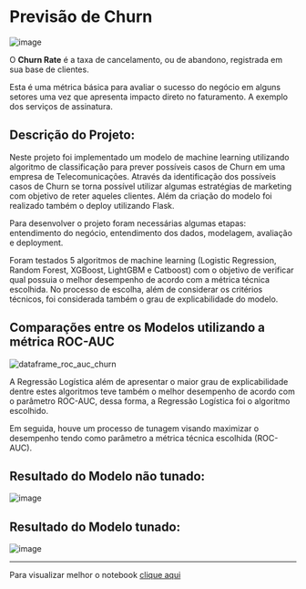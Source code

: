 # Previsão de Churn

![image](https://user-images.githubusercontent.com/69591172/198397728-2c98c166-9154-4984-9ffa-75d086e68f64.png)

O **Churn Rate** é a taxa de cancelamento, ou de abandono, registrada em sua base de clientes.

Esta é uma métrica básica para avaliar o sucesso do negócio em alguns setores uma vez que apresenta impacto direto no faturamento. A exemplo dos serviços de assinatura.

## Descrição do Projeto:

Neste projeto foi implementado um modelo de machine learning utilizando algoritmo de classificação para prever possíveis casos de Churn em uma empresa de Telecomunicações. Através da identificação dos possíveis casos de Churn se torna possível utilizar algumas estratégias de marketing com objetivo de reter aqueles clientes. Além da criação do modelo foi realizado também o deploy utilizando Flask.

Para desenvolver o projeto foram necessárias algumas etapas: entendimento do negócio, entendimento dos dados, modelagem, avaliação e deployment.

Foram testados 5 algoritmos de machine learning (Logistic Regression, Random Forest, XGBoost, LightGBM e Catboost) com o objetivo de verificar qual possuia o melhor desempenho de acordo com a métrica técnica escolhida. No processo de escolha, além de considerar os critérios técnicos, foi considerada também o grau de explicabilidade do modelo.

## Comparações entre os Modelos utilizando a métrica ROC-AUC

![dataframe_roc_auc_churn](https://user-images.githubusercontent.com/69591172/206979210-b67fee73-bbb9-4734-869b-4dedeec416bd.png)

A Regressão Logística além de apresentar o maior grau de explicabilidade dentre estes algoritmos teve também o melhor desempenho de acordo com o parâmetro ROC-AUC, dessa forma, a Regressão Logística foi o algoritmo escolhido.

Em seguida, houve um processo de tunagem visando maximizar o desempenho tendo como parâmetro a métrica técnica escolhida (ROC-AUC).

## Resultado do Modelo não tunado:

![image](https://user-images.githubusercontent.com/69591172/206980307-46309cb2-88b0-4dcf-9f44-65e0f8b24585.png)

## Resultado do Modelo tunado:

![image](https://user-images.githubusercontent.com/69591172/206981056-30d6843c-5aac-4098-9888-66adc11f22bd.png)

-------------------------------------------------------

Para visualizar melhor o notebook [clique aqui](https://nbviewer.org/github/gustavolenin/Previsao_Churn/blob/main/notebook.ipynb)
